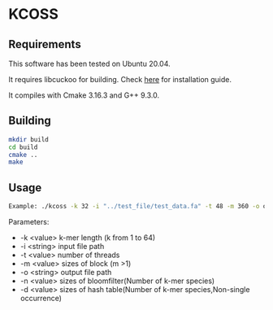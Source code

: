 # KCOSS

## Requirements

This software has been tested on Ubuntu 20.04.

It requires libcuckoo for building. Check [here](https://github.com/efficient/libcuckoo) for installation guide.

It compiles with Cmake 3.16.3 and G++ 9.3.0.

## Building

```bash
mkdir build
cd build
cmake ..
make
```

## Usage

```bash
Example: ./kcoss -k 32 -i "../test_file/test_data.fa" -t 48 -m 360 -o out_file -n 3000000000 -d 163969647
```

Parameters:
- -k \<value\>			k-mer length (k from 1 to 64)
- -i \<string\>			input file path
- -t \<value\>			number of threads
- -m \<value\>			sizes of block (m >1)
- -o \<string\>			output file path
- -n \<value\>			sizes of bloomfilter(Number of k-mer species)
- -d \<value\>			sizes of hash table(Number of k-mer species,Non-single occurrence)
